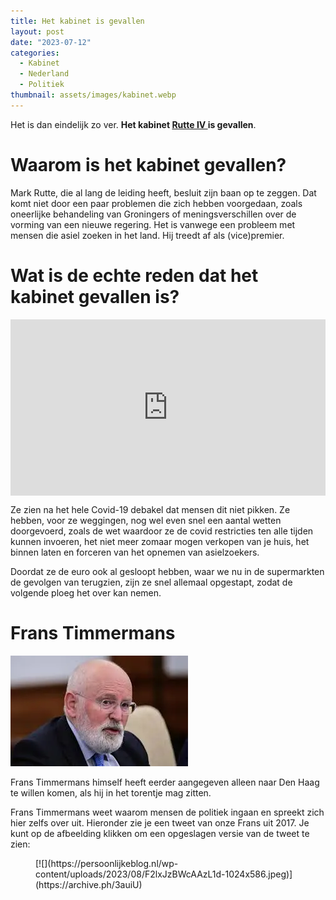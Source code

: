 ```yaml
---
title: Het kabinet is gevallen
layout: post
date: "2023-07-12"
categories:
  - Kabinet
  - Nederland
  - Politiek
thumbnail: assets/images/kabinet.webp
---
```


Het is dan eindelijk zo ver. **Het kabinet <a href="https://www.parlement.com/id/vlombyx8gxvd/kabinet_rutte_iv_2022" target="_blank" rel="noopener noreferrer"> Rutte IV </a> is gevallen**.

# Waarom is het kabinet gevallen?

Mark Rutte, die al lang de leiding heeft, besluit zijn baan op te zeggen. Dat komt niet door een paar problemen die zich hebben voorgedaan, zoals oneerlijke behandeling van Groningers of meningsverschillen over de vorming van een nieuwe regering. Het is vanwege een probleem met mensen die asiel zoeken in het land. Hij treedt af als (vice)premier.

# Wat is de echte reden dat het kabinet gevallen is?

<div style="width:100%;height:0;padding-bottom:56%;position:relative;"><iframe src="https://giphy.com/embed/IHIABv8XRXv7aliwmO" width="100%" height="100%" style="position:absolute" frameBorder="0" class="giphy-embed" allowFullScreen></iframe></div><p><a href="https://giphy.com/gifs/BigBrotherAU-bbau-bigbrotherau-bbau3-IHIABv8XRXv7aliwmO"></a></p>

Ze zien na het hele Covid-19 debakel dat mensen dit niet pikken. Ze hebben, voor ze weggingen, nog wel even snel een aantal wetten doorgevoerd, zoals de wet waardoor ze de covid restricties ten alle tijden kunnen invoeren, het niet meer zomaar mogen verkopen van je huis, het binnen laten en forceren van het opnemen van asielzoekers.

Doordat ze de euro ook al gesloopt hebben, waar we nu in de supermarkten de gevolgen van terugzien, zijn ze snel allemaal opgestapt, zodat de volgende ploeg het over kan nemen.

# Frans Timmermans
![](/assets/images/FransTimmermans.webp)

Frans Timmermans himself heeft eerder aangegeven alleen naar Den Haag te willen komen, als hij in het torentje mag zitten.

<style type="text/css">
       .errordiv { padding:10px; margin:10px; border: 1px solid #555555;color: #000000;background-color: #f8f8f8; width:500px; }#advanced_iframe {visibility:visible;opacity:1;vertical-align:top;}.ai-info-bottom-iframe { position: fixed; z-index: 10000; bottom:0; left: 0; margin: 0px; text-align: center; width: 100%; background-color: #ff9999; padding-left: 5px;padding-bottom: 5px; border-top: 1px solid #aaa } a.ai-bold {font-weight: bold;}#ai-layer-div-advanced_iframe p {height:100%;margin:0;padding:0}</style><script type="text/javascript">var ai_iframe_width_advanced_iframe = 0;var ai_iframe_height_advanced_iframe = 0;function aiReceiveMessageadvanced_iframe(event) {  aiProcessMessage(event,"advanced_iframe", "true");}if (window.addEventListener) {  window.addEventListener("message", aiReceiveMessageadvanced_iframe);} else if (el.attachEvent)  {  el.attachEvent("message", aiReceiveMessageadvanced_iframe);}var aiIsIe8=false;var aiOnloadScrollTop="true";var aiShowDebug=false;
		if (typeof aiReadyCallbacks === 'undefined') {
			var aiReadyCallbacks = [];  
		} else if (!(aiReadyCallbacks instanceof Array)) {
			var aiReadyCallbacks = [];
		}    function aiShowIframeId(id_iframe) { jQuery("#"+id_iframe).css("visibility", "visible");    }    function aiResizeIframeHeight(height) { aiResizeIframeHeight(height,advanced_iframe); }    function aiResizeIframeHeightId(height,width,id) {aiResizeIframeHeightById(id,height);}</script><iframe allowtransparency="true" frameborder="0" height="600" id="advanced_iframe" loading="lazy" name="advanced_iframe" src="https://archive.ph/ywvSU" style=";width:100%;height:600px;" width="100%"></iframe>

<script type="text/javascript">var ifrm_advanced_iframe = document.getElementById("advanced_iframe");var hiddenTabsDoneadvanced_iframe = false;
function resizeCallbackadvanced_iframe() {}</script><script type="text/javascript"></script>Frans Timmermans weet waarom mensen de politiek ingaan en spreekt zich hier zelfs over uit. Hieronder zie je een tweet van onze Frans uit 2017. Je kunt op de afbeelding klikken om een opgeslagen versie van de tweet te zien:

<figure class="wp-block-image size-large">[![](https://persoonlijkeblog.nl/wp-content/uploads/2023/08/F2lxJzBWcAAzL1d-1024x586.jpeg)](https://archive.ph/3auiU)</figure>